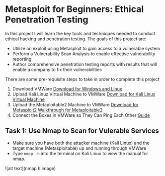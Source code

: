 # Metasploit for Beginners: Ethical Penetration Testing
In this project I will learn the key tools and techniques needed to conduct ethical hacking and penetration testing. The goals of this project are:
* Utilize an exploit using Metasploit to gain access to a vulnerable system
* Perform a Vulnerability Scan Analysis to enable effective vulnerability reporting
* Author comprehensive penetration testing reports with results that will enable a company to fix their vulnerabilities

There are some pre-requisite steps to take in order to complete this project
1. Download VMWare [Download for Windows and Linux](https://www.vmware.com/products/desktop-hypervisor/workstation-and-fusion)
2. Upload Kali Linuz Virtual Machine to VMWare [Download for Kali Linux Virtual Machine](https://www.kali.org/get-kali/#kali-virtual-machines)
3. Upload the Metaploitable2 Machine to VMWare [Download for Metasploit2](https://sourceforge.net/projects/metasploitable/) [Walkthrough for Metaploitable2](https://www.youtube.com/watch?v=LnRgCop4jkk)
4. Connect the Boxes in VMWare so They Can Ping Each Other [Guide](https://www.ubackup.com/enterprise-backup/how-to-connect-one-virtual-machine-to-another.html)

## Task 1: Use Nmap to Scan for Vulerable Services
* Make sure you have both the attacker machine (Kali Linux) and the target machine (Metasploitable) up and running through VMWare
* Type `nmap -h` into the terminal on Kali Linux to view the manual for nmap.

![alt text](nmap h image)


